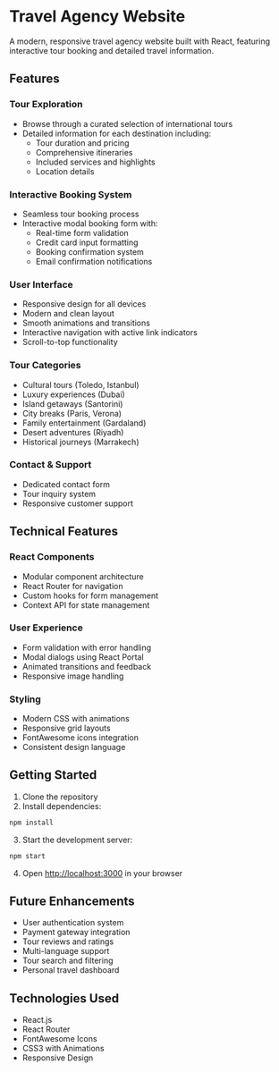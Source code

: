 # Travel Agency Website

A modern, responsive travel agency website built with React, featuring interactive tour booking and detailed travel information.

## Features

### Tour Exploration
- Browse through a curated selection of international tours
- Detailed information for each destination including:
  - Tour duration and pricing
  - Comprehensive itineraries
  - Included services and highlights
  - Location details

### Interactive Booking System
- Seamless tour booking process
- Interactive modal booking form with:
  - Real-time form validation
  - Credit card input formatting
  - Booking confirmation system
  - Email confirmation notifications

### User Interface
- Responsive design for all devices
- Modern and clean layout
- Smooth animations and transitions
- Interactive navigation with active link indicators
- Scroll-to-top functionality

### Tour Categories
- Cultural tours (Toledo, Istanbul)
- Luxury experiences (Dubai)
- Island getaways (Santorini)
- City breaks (Paris, Verona)
- Family entertainment (Gardaland)
- Desert adventures (Riyadh)
- Historical journeys (Marrakech)

### Contact & Support
- Dedicated contact form
- Tour inquiry system
- Responsive customer support

## Technical Features

### React Components
- Modular component architecture
- React Router for navigation
- Custom hooks for form management
- Context API for state management

### User Experience
- Form validation with error handling
- Modal dialogs using React Portal
- Animated transitions and feedback
- Responsive image handling

### Styling
- Modern CSS with animations
- Responsive grid layouts
- FontAwesome icons integration
- Consistent design language

## Getting Started

1. Clone the repository
2. Install dependencies:
```bash
npm install
```
3. Start the development server:
```bash
npm start
```
4. Open [http://localhost:3000](http://localhost:3000) in your browser

## Future Enhancements
- User authentication system
- Payment gateway integration
- Tour reviews and ratings
- Multi-language support
- Tour search and filtering
- Personal travel dashboard

## Technologies Used
- React.js
- React Router
- FontAwesome Icons
- CSS3 with Animations
- Responsive Design
